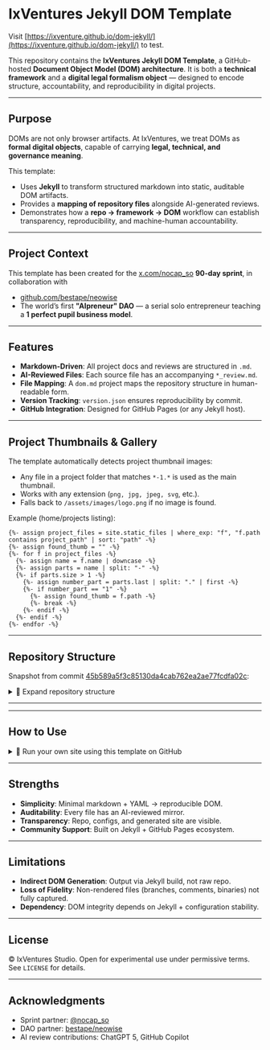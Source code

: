 # IxVentures Jekyll DOM Template

Visit [https://ixventure.github.io/dom-jekyll/](https://ixventure.github.io/dom-jekyll/) to test.

This repository contains the **IxVentures Jekyll DOM Template**, a
GitHub-hosted **Document Object Model (DOM) architecture**.
It is both a **technical framework** and a **digital legal formalism object** —
designed to encode structure, accountability, and reproducibility in digital projects.

---

## Purpose

DOMs are not only browser artifacts.
At IxVentures, we treat DOMs as **formal digital objects**, capable of carrying
**legal, technical, and governance meaning**.

This template:

* Uses **Jekyll** to transform structured markdown into static, auditable DOM artifacts.
* Provides a **mapping of repository files** alongside AI-generated reviews.
* Demonstrates how a **repo → framework → DOM** workflow can establish
  transparency, reproducibility, and machine-human accountability.

---

## Project Context

This template has been created for the
[x.com/nocap\_so](https://x.com/nocap_so) **90-day sprint**, in collaboration with

* [github.com/bestape/neowise](https://github.com/bestape/neowise)
* The world’s first **"AIpreneur" DAO** — a serial solo entrepreneur teaching a
  **1 perfect pupil business model**.

---

## Features

* **Markdown-Driven**: All project docs and reviews are structured in `.md`.
* **AI-Reviewed Files**: Each source file has an accompanying `*_review.md`.
* **File Mapping**: A `dom.md` project maps the repository structure in human-readable form.
* **Version Tracking**: `version.json` ensures reproducibility by commit.
* **GitHub Integration**: Designed for GitHub Pages (or any Jekyll host).

---

## Project Thumbnails & Gallery

The template automatically detects project thumbnail images:

* Any file in a project folder that matches `*-1.*` is used as the main thumbnail.
* Works with any extension (`png, jpg, jpeg, svg`, etc.).
* Falls back to `/assets/images/logo.png` if no image is found.

Example (home/projects listing):

```liquid
{%- assign project_files = site.static_files | where_exp: "f", "f.path contains project_path" | sort: "path" -%}
{%- assign found_thumb = "" -%}
{%- for f in project_files -%}
  {%- assign name = f.name | downcase -%}
  {%- assign parts = name | split: "-" -%}
  {%- if parts.size > 1 -%}
    {%- assign number_part = parts.last | split: "." | first -%}
    {%- if number_part == "1" -%}
      {%- assign found_thumb = f.path -%}
      {%- break -%}
    {%- endif -%}
  {%- endif -%}
{%- endfor -%}
```

---

## Repository Structure

Snapshot from commit
[45b589a5f3c85130da4cab762ea2ae77fcdfa02c](https://github.com/ixventure/index_main/tree/45b589a5f3c85130da4cab762ea2ae77fcdfa02c):

<details>
<summary>📑 Expand repository structure</summary>

```
index_main-rollback-cf64385/
├── CNAME
├── README.md
├── _config.yml
├── _includes/
│   └── gallery.html
├── _layouts/
│   ├── default.html
│   └── project.html
├── _projects/
│   ├── project-a.md
│   ├── project-b.md
│   └── test.md
├── assets/
│   ├── css/
│   │   └── style.scss
│   ├── images/
│   │   └── logo.png
│   └── projects/
│       ├── project-a/
│       │   ├── image-1.png
│       │   ├── image-2.png
│       │   └── image-3.png
│       └── project-b/
│           └── image-1.svg
├── index.md
├── projects.md
└── version.json
```

</details>

---



---

## How to Use

<details>
<summary>📑 Run your own site using this template on GitHub</summary>

1. Clone your fork:

```bash
git clone https://github.com/USERNAME/dom-Jekyll.git
cd dom-Jekyll
```

(Optional) Check out a specific commit if needed:

```bash
git checkout COMMIT-HASH
```

2. Repo URL mode (GitHub Pages):

* Delete `CNAME` if it exists.
* Update `_config.yml`:

```yaml
url: "https://USERNAME.github.io"
baseurl: "/dom-Jekyll"
```

3. Optional: Custom domain via CNAME:

* Keep a `CNAME` file containing your domain.
* GitHub Pages serves site at that domain; no `_config.yml` changes needed.

4. Local preview:

```bash
bundle exec jekyll serve
```

5. Deploy:

* Push changes to GitHub.
* `version.json` tracks builds and triggers update notifications.

*Replace `USERNAME` and `COMMIT-HASH` with your GitHub username and the commit hash if needed.*

</details>

---

## Strengths

* **Simplicity**: Minimal markdown + YAML → reproducible DOM.
* **Auditability**: Every file has an AI-reviewed mirror.
* **Transparency**: Repo, configs, and generated site are visible.
* **Community Support**: Built on Jekyll + GitHub Pages ecosystem.

---

## Limitations

* **Indirect DOM Generation**: Output via Jekyll build, not raw repo.
* **Loss of Fidelity**: Non-rendered files (branches, comments, binaries) not fully captured.
* **Dependency**: DOM integrity depends on Jekyll + configuration stability.

---

## License

© IxVentures Studio.
Open for experimental use under permissive terms.
See `LICENSE` for details.

---

## Acknowledgments

* Sprint partner: [@nocap\_so](https://x.com/nocap_so)
* DAO partner: [bestape/neowise](https://github.com/bestape/neowise)
* AI review contributions: ChatGPT 5, GitHub Copilot
